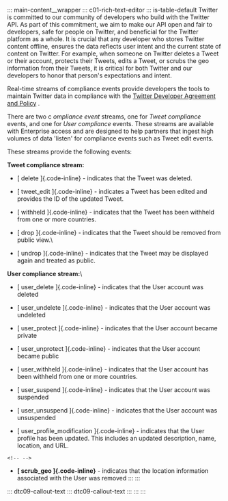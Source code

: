 ::: main-content__wrapper
::: c01-rich-text-editor
::: is-table-default
Twitter is committed to our community of developers who build with the
Twitter API. As part of this commitment, we aim to make our API open and
fair to developers, safe for people on Twitter, and beneficial for the
Twitter platform as a whole. It is crucial that any developer who stores
Twitter content offline, ensures the data reflects user intent and the
current state of content on Twitter. For example, when someone on
Twitter deletes a Tweet or their account, protects their Tweets, edits a
Tweet, or scrubs the geo information from their Tweets, it is critical
for both Twitter and our developers to honor that person's expectations
and intent.

Real-time streams of compliance events provide developers the tools to
maintain Twitter data in compliance with the [Twitter Developer
Agreement and
Policy](https://developer.twitter.com/en/developer-terms/policy) .

There are two c *ompliance event* streams, one for *Tweet compliance*
events, and one for *User compliance* events. These streams are
available with Enterprise access and are designed to help partners that
ingest high volumes of data \'listen\' for compliance events such as
Tweet edit events.

These streams provide the following events:

**Tweet compliance stream:**

-   [ delete ]{.code-inline} - indicates that the Tweet was deleted.

-   [ tweet_edit ]{.code-inline} - indicates a Tweet has been edited and
    provides the ID of the updated Tweet.

-   [ withheld ]{.code-inline} - indicates that the Tweet has been
    withheld from one or more countries.

-   [ drop ]{.code-inline} - indicates that the Tweet should be removed
    from public view.\

-   [ undrop ]{.code-inline} - indicates that the Tweet may be displayed
    again and treated as public.

**User compliance stream:**\

-   [ user_delete ]{.code-inline} - indicates that the User account was
    deleted

-   [ user_undelete ]{.code-inline} - indicates that the User account
    was undeleted

-   [ user_protect ]{.code-inline} - indicates that the User account
    became private

-   [ user_unprotect ]{.code-inline} - indicates that the User account
    became public

-   [ user_withheld ]{.code-inline} - indicates that the User account
    has been withheld from one or more countries.

-   [ user_suspend ]{.code-inline} - indicates that the User account was
    suspended

-   [ user_unsuspend ]{.code-inline}  - indicates that the User account
    was unsuspended

-   [ user_profile_modification ]{.code-inline} - indicates that the
    User profile has been updated. This includes an updated description,
    name, location, and URL.

```{=html}
<!-- -->
```
-   ****[ scrub_geo ]{.code-inline}**** - indicates that the location
    information associated with the User was removed
:::
:::

::: dtc09-callout-text
::: dtc09-callout-text
:::
:::
:::
